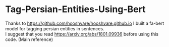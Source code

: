 # Tag-Persian-Entities-Using-Bert
Thanks to https://github.com/hooshvare/hooshvare.github.io I built a fa-bert model for tagging persian entities in sentences.
<br>I suggest that you read https://arxiv.org/abs/1801.09936 before using this code. (Main reference)

